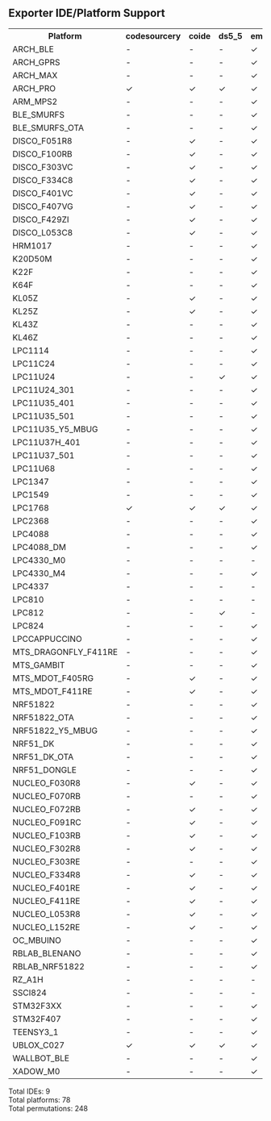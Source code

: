 Exporter IDE/Platform Support
-----------------------------------

<table>
    <tr>
        <th>Platform</th>
        <th>codesourcery</th>
        <th>coide</th>
        <th>ds5_5</th>
        <th>emblocks</th>
        <th>gcc_arm</th>
        <th>iar</th>
        <th>kds</th>
        <th>lpcxpresso</th>
        <th>uvision</th>
    </tr>
    <tr>
        <td>ARCH_BLE</td>
        <td>-</td>
        <td>-</td>
        <td>-</td>
        <td>&#10003;</td>
        <td>&#10003;</td>
        <td>-</td>
        <td>-</td>
        <td>-</td>
        <td>&#10003;</td>
    </tr>
    <tr>
        <td>ARCH_GPRS</td>
        <td>-</td>
        <td>-</td>
        <td>-</td>
        <td>&#10003;</td>
        <td>-</td>
        <td>-</td>
        <td>-</td>
        <td>-</td>
        <td>-</td>
    </tr>
    <tr>
        <td>ARCH_MAX</td>
        <td>-</td>
        <td>-</td>
        <td>-</td>
        <td>&#10003;</td>
        <td>&#10003;</td>
        <td>-</td>
        <td>-</td>
        <td>-</td>
        <td>&#10003;</td>
    </tr>
    <tr>
        <td>ARCH_PRO</td>
        <td>&#10003;</td>
        <td>&#10003;</td>
        <td>&#10003;</td>
        <td>&#10003;</td>
        <td>&#10003;</td>
        <td>&#10003;</td>
        <td>-</td>
        <td>&#10003;</td>
        <td>&#10003;</td>
    </tr>
    <tr>
        <td>ARM_MPS2</td>
        <td>-</td>
        <td>-</td>
        <td>-</td>
        <td>&#10003;</td>
        <td>-</td>
        <td>-</td>
        <td>-</td>
        <td>-</td>
        <td>-</td>
    </tr>
    <tr>
        <td>BLE_SMURFS</td>
        <td>-</td>
        <td>-</td>
        <td>-</td>
        <td>&#10003;</td>
        <td>&#10003;</td>
        <td>-</td>
        <td>-</td>
        <td>-</td>
        <td>&#10003;</td>
    </tr>
    <tr>
        <td>BLE_SMURFS_OTA</td>
        <td>-</td>
        <td>-</td>
        <td>-</td>
        <td>&#10003;</td>
        <td>-</td>
        <td>-</td>
        <td>-</td>
        <td>-</td>
        <td>-</td>
    </tr>
    <tr>
        <td>DISCO_F051R8</td>
        <td>-</td>
        <td>&#10003;</td>
        <td>-</td>
        <td>&#10003;</td>
        <td>&#10003;</td>
        <td>-</td>
        <td>-</td>
        <td>-</td>
        <td>-</td>
    </tr>
    <tr>
        <td>DISCO_F100RB</td>
        <td>-</td>
        <td>&#10003;</td>
        <td>-</td>
        <td>&#10003;</td>
        <td>&#10003;</td>
        <td>-</td>
        <td>-</td>
        <td>-</td>
        <td>-</td>
    </tr>
    <tr>
        <td>DISCO_F303VC</td>
        <td>-</td>
        <td>&#10003;</td>
        <td>-</td>
        <td>&#10003;</td>
        <td>&#10003;</td>
        <td>-</td>
        <td>-</td>
        <td>-</td>
        <td>-</td>
    </tr>
    <tr>
        <td>DISCO_F334C8</td>
        <td>-</td>
        <td>&#10003;</td>
        <td>-</td>
        <td>&#10003;</td>
        <td>&#10003;</td>
        <td>-</td>
        <td>-</td>
        <td>-</td>
        <td>-</td>
    </tr>
    <tr>
        <td>DISCO_F401VC</td>
        <td>-</td>
        <td>&#10003;</td>
        <td>-</td>
        <td>&#10003;</td>
        <td>&#10003;</td>
        <td>-</td>
        <td>-</td>
        <td>-</td>
        <td>-</td>
    </tr>
    <tr>
        <td>DISCO_F407VG</td>
        <td>-</td>
        <td>&#10003;</td>
        <td>-</td>
        <td>&#10003;</td>
        <td>&#10003;</td>
        <td>-</td>
        <td>-</td>
        <td>-</td>
        <td>&#10003;</td>
    </tr>
    <tr>
        <td>DISCO_F429ZI</td>
        <td>-</td>
        <td>&#10003;</td>
        <td>-</td>
        <td>&#10003;</td>
        <td>&#10003;</td>
        <td>-</td>
        <td>-</td>
        <td>-</td>
        <td>-</td>
    </tr>
    <tr>
        <td>DISCO_L053C8</td>
        <td>-</td>
        <td>&#10003;</td>
        <td>-</td>
        <td>&#10003;</td>
        <td>&#10003;</td>
        <td>-</td>
        <td>-</td>
        <td>-</td>
        <td>&#10003;</td>
    </tr>
    <tr>
        <td>HRM1017</td>
        <td>-</td>
        <td>-</td>
        <td>-</td>
        <td>&#10003;</td>
        <td>&#10003;</td>
        <td>-</td>
        <td>-</td>
        <td>-</td>
        <td>&#10003;</td>
    </tr>
    <tr>
        <td>K20D50M</td>
        <td>-</td>
        <td>-</td>
        <td>-</td>
        <td>&#10003;</td>
        <td>&#10003;</td>
        <td>&#10003;</td>
        <td>-</td>
        <td>-</td>
        <td>&#10003;</td>
    </tr>
    <tr>
        <td>K22F</td>
        <td>-</td>
        <td>-</td>
        <td>-</td>
        <td>&#10003;</td>
        <td>&#10003;</td>
        <td>&#10003;</td>
        <td>&#10003;</td>
        <td>-</td>
        <td>&#10003;</td>
    </tr>
    <tr>
        <td>K64F</td>
        <td>-</td>
        <td>-</td>
        <td>-</td>
        <td>&#10003;</td>
        <td>&#10003;</td>
        <td>&#10003;</td>
        <td>&#10003;</td>
        <td>-</td>
        <td>&#10003;</td>
    </tr>
    <tr>
        <td>KL05Z</td>
        <td>-</td>
        <td>&#10003;</td>
        <td>-</td>
        <td>&#10003;</td>
        <td>&#10003;</td>
        <td>&#10003;</td>
        <td>-</td>
        <td>-</td>
        <td>&#10003;</td>
    </tr>
    <tr>
        <td>KL25Z</td>
        <td>-</td>
        <td>&#10003;</td>
        <td>-</td>
        <td>&#10003;</td>
        <td>&#10003;</td>
        <td>&#10003;</td>
        <td>-</td>
        <td>-</td>
        <td>&#10003;</td>
    </tr>
    <tr>
        <td>KL43Z</td>
        <td>-</td>
        <td>-</td>
        <td>-</td>
        <td>&#10003;</td>
        <td>&#10003;</td>
        <td>-</td>
        <td>-</td>
        <td>-</td>
        <td>&#10003;</td>
    </tr>
    <tr>
        <td>KL46Z</td>
        <td>-</td>
        <td>-</td>
        <td>-</td>
        <td>&#10003;</td>
        <td>&#10003;</td>
        <td>&#10003;</td>
        <td>-</td>
        <td>-</td>
        <td>&#10003;</td>
    </tr>
    <tr>
        <td>LPC1114</td>
        <td>-</td>
        <td>-</td>
        <td>-</td>
        <td>&#10003;</td>
        <td>&#10003;</td>
        <td>&#10003;</td>
        <td>-</td>
        <td>&#10003;</td>
        <td>&#10003;</td>
    </tr>
    <tr>
        <td>LPC11C24</td>
        <td>-</td>
        <td>-</td>
        <td>-</td>
        <td>&#10003;</td>
        <td>-</td>
        <td>-</td>
        <td>-</td>
        <td>-</td>
        <td>&#10003;</td>
    </tr>
    <tr>
        <td>LPC11U24</td>
        <td>-</td>
        <td>-</td>
        <td>&#10003;</td>
        <td>&#10003;</td>
        <td>&#10003;</td>
        <td>&#10003;</td>
        <td>-</td>
        <td>-</td>
        <td>&#10003;</td>
    </tr>
    <tr>
        <td>LPC11U24_301</td>
        <td>-</td>
        <td>-</td>
        <td>-</td>
        <td>&#10003;</td>
        <td>-</td>
        <td>-</td>
        <td>-</td>
        <td>-</td>
        <td>-</td>
    </tr>
    <tr>
        <td>LPC11U35_401</td>
        <td>-</td>
        <td>-</td>
        <td>-</td>
        <td>&#10003;</td>
        <td>&#10003;</td>
        <td>&#10003;</td>
        <td>-</td>
        <td>&#10003;</td>
        <td>-</td>
    </tr>
    <tr>
        <td>LPC11U35_501</td>
        <td>-</td>
        <td>-</td>
        <td>-</td>
        <td>&#10003;</td>
        <td>&#10003;</td>
        <td>&#10003;</td>
        <td>-</td>
        <td>&#10003;</td>
        <td>-</td>
    </tr>
    <tr>
        <td>LPC11U35_Y5_MBUG</td>
        <td>-</td>
        <td>-</td>
        <td>-</td>
        <td>&#10003;</td>
        <td>-</td>
        <td>-</td>
        <td>-</td>
        <td>-</td>
        <td>-</td>
    </tr>
    <tr>
        <td>LPC11U37H_401</td>
        <td>-</td>
        <td>-</td>
        <td>-</td>
        <td>&#10003;</td>
        <td>&#10003;</td>
        <td>-</td>
        <td>-</td>
        <td>&#10003;</td>
        <td>&#10003;</td>
    </tr>
    <tr>
        <td>LPC11U37_501</td>
        <td>-</td>
        <td>-</td>
        <td>-</td>
        <td>&#10003;</td>
        <td>-</td>
        <td>-</td>
        <td>-</td>
        <td>-</td>
        <td>-</td>
    </tr>
    <tr>
        <td>LPC11U68</td>
        <td>-</td>
        <td>-</td>
        <td>-</td>
        <td>&#10003;</td>
        <td>-</td>
        <td>-</td>
        <td>-</td>
        <td>&#10003;</td>
        <td>-</td>
    </tr>
    <tr>
        <td>LPC1347</td>
        <td>-</td>
        <td>-</td>
        <td>-</td>
        <td>&#10003;</td>
        <td>-</td>
        <td>&#10003;</td>
        <td>-</td>
        <td>-</td>
        <td>&#10003;</td>
    </tr>
    <tr>
        <td>LPC1549</td>
        <td>-</td>
        <td>-</td>
        <td>-</td>
        <td>&#10003;</td>
        <td>&#10003;</td>
        <td>&#10003;</td>
        <td>-</td>
        <td>&#10003;</td>
        <td>&#10003;</td>
    </tr>
    <tr>
        <td>LPC1768</td>
        <td>&#10003;</td>
        <td>&#10003;</td>
        <td>&#10003;</td>
        <td>&#10003;</td>
        <td>&#10003;</td>
        <td>&#10003;</td>
        <td>-</td>
        <td>&#10003;</td>
        <td>&#10003;</td>
    </tr>
    <tr>
        <td>LPC2368</td>
        <td>-</td>
        <td>-</td>
        <td>-</td>
        <td>&#10003;</td>
        <td>&#10003;</td>
        <td>-</td>
        <td>-</td>
        <td>-</td>
        <td>-</td>
    </tr>
    <tr>
        <td>LPC4088</td>
        <td>-</td>
        <td>-</td>
        <td>-</td>
        <td>&#10003;</td>
        <td>&#10003;</td>
        <td>&#10003;</td>
        <td>-</td>
        <td>&#10003;</td>
        <td>&#10003;</td>
    </tr>
    <tr>
        <td>LPC4088_DM</td>
        <td>-</td>
        <td>-</td>
        <td>-</td>
        <td>&#10003;</td>
        <td>&#10003;</td>
        <td>&#10003;</td>
        <td>-</td>
        <td>&#10003;</td>
        <td>&#10003;</td>
    </tr>
    <tr>
        <td>LPC4330_M0</td>
        <td>-</td>
        <td>-</td>
        <td>-</td>
        <td>-</td>
        <td>-</td>
        <td>-</td>
        <td>-</td>
        <td>-</td>
        <td>-</td>
    </tr>
    <tr>
        <td>LPC4330_M4</td>
        <td>-</td>
        <td>-</td>
        <td>-</td>
        <td>&#10003;</td>
        <td>&#10003;</td>
        <td>-</td>
        <td>-</td>
        <td>&#10003;</td>
        <td>&#10003;</td>
    </tr>
    <tr>
        <td>LPC4337</td>
        <td>-</td>
        <td>-</td>
        <td>-</td>
        <td>-</td>
        <td>-</td>
        <td>-</td>
        <td>-</td>
        <td>-</td>
        <td>&#10003;</td>
    </tr>
    <tr>
        <td>LPC810</td>
        <td>-</td>
        <td>-</td>
        <td>-</td>
        <td>-</td>
        <td>-</td>
        <td>-</td>
        <td>-</td>
        <td>-</td>
        <td>-</td>
    </tr>
    <tr>
        <td>LPC812</td>
        <td>-</td>
        <td>-</td>
        <td>&#10003;</td>
        <td>-</td>
        <td>-</td>
        <td>&#10003;</td>
        <td>-</td>
        <td>-</td>
        <td>&#10003;</td>
    </tr>
    <tr>
        <td>LPC824</td>
        <td>-</td>
        <td>-</td>
        <td>-</td>
        <td>&#10003;</td>
        <td>-</td>
        <td>-</td>
        <td>-</td>
        <td>&#10003;</td>
        <td>-</td>
    </tr>
    <tr>
        <td>LPCCAPPUCCINO</td>
        <td>-</td>
        <td>-</td>
        <td>-</td>
        <td>&#10003;</td>
        <td>&#10003;</td>
        <td>&#10003;</td>
        <td>-</td>
        <td>&#10003;</td>
        <td>-</td>
    </tr>
    <tr>
        <td>MTS_DRAGONFLY_F411RE</td>
        <td>-</td>
        <td>-</td>
        <td>-</td>
        <td>&#10003;</td>
        <td>-</td>
        <td>&#10003;</td>
        <td>-</td>
        <td>-</td>
        <td>-</td>
    </tr>
    <tr>
        <td>MTS_GAMBIT</td>
        <td>-</td>
        <td>-</td>
        <td>-</td>
        <td>&#10003;</td>
        <td>&#10003;</td>
        <td>-</td>
        <td>-</td>
        <td>-</td>
        <td>&#10003;</td>
    </tr>
    <tr>
        <td>MTS_MDOT_F405RG</td>
        <td>-</td>
        <td>&#10003;</td>
        <td>-</td>
        <td>&#10003;</td>
        <td>&#10003;</td>
        <td>&#10003;</td>
        <td>-</td>
        <td>-</td>
        <td>&#10003;</td>
    </tr>
    <tr>
        <td>MTS_MDOT_F411RE</td>
        <td>-</td>
        <td>&#10003;</td>
        <td>-</td>
        <td>&#10003;</td>
        <td>&#10003;</td>
        <td>&#10003;</td>
        <td>-</td>
        <td>-</td>
        <td>-</td>
    </tr>
    <tr>
        <td>NRF51822</td>
        <td>-</td>
        <td>-</td>
        <td>-</td>
        <td>&#10003;</td>
        <td>&#10003;</td>
        <td>-</td>
        <td>-</td>
        <td>-</td>
        <td>&#10003;</td>
    </tr>
    <tr>
        <td>NRF51822_OTA</td>
        <td>-</td>
        <td>-</td>
        <td>-</td>
        <td>&#10003;</td>
        <td>-</td>
        <td>-</td>
        <td>-</td>
        <td>-</td>
        <td>-</td>
    </tr>
    <tr>
        <td>NRF51822_Y5_MBUG</td>
        <td>-</td>
        <td>-</td>
        <td>-</td>
        <td>&#10003;</td>
        <td>-</td>
        <td>-</td>
        <td>-</td>
        <td>-</td>
        <td>-</td>
    </tr>
    <tr>
        <td>NRF51_DK</td>
        <td>-</td>
        <td>-</td>
        <td>-</td>
        <td>&#10003;</td>
        <td>&#10003;</td>
        <td>-</td>
        <td>-</td>
        <td>-</td>
        <td>&#10003;</td>
    </tr>
    <tr>
        <td>NRF51_DK_OTA</td>
        <td>-</td>
        <td>-</td>
        <td>-</td>
        <td>&#10003;</td>
        <td>-</td>
        <td>-</td>
        <td>-</td>
        <td>-</td>
        <td>-</td>
    </tr>
    <tr>
        <td>NRF51_DONGLE</td>
        <td>-</td>
        <td>-</td>
        <td>-</td>
        <td>&#10003;</td>
        <td>&#10003;</td>
        <td>-</td>
        <td>-</td>
        <td>-</td>
        <td>&#10003;</td>
    </tr>
    <tr>
        <td>NUCLEO_F030R8</td>
        <td>-</td>
        <td>&#10003;</td>
        <td>-</td>
        <td>&#10003;</td>
        <td>&#10003;</td>
        <td>&#10003;</td>
        <td>-</td>
        <td>-</td>
        <td>&#10003;</td>
    </tr>
    <tr>
        <td>NUCLEO_F070RB</td>
        <td>-</td>
        <td>-</td>
        <td>-</td>
        <td>&#10003;</td>
        <td>&#10003;</td>
        <td>&#10003;</td>
        <td>-</td>
        <td>-</td>
        <td>&#10003;</td>
    </tr>
    <tr>
        <td>NUCLEO_F072RB</td>
        <td>-</td>
        <td>&#10003;</td>
        <td>-</td>
        <td>&#10003;</td>
        <td>&#10003;</td>
        <td>&#10003;</td>
        <td>-</td>
        <td>-</td>
        <td>&#10003;</td>
    </tr>
    <tr>
        <td>NUCLEO_F091RC</td>
        <td>-</td>
        <td>&#10003;</td>
        <td>-</td>
        <td>&#10003;</td>
        <td>&#10003;</td>
        <td>&#10003;</td>
        <td>-</td>
        <td>-</td>
        <td>&#10003;</td>
    </tr>
    <tr>
        <td>NUCLEO_F103RB</td>
        <td>-</td>
        <td>&#10003;</td>
        <td>-</td>
        <td>&#10003;</td>
        <td>&#10003;</td>
        <td>&#10003;</td>
        <td>-</td>
        <td>-</td>
        <td>&#10003;</td>
    </tr>
    <tr>
        <td>NUCLEO_F302R8</td>
        <td>-</td>
        <td>&#10003;</td>
        <td>-</td>
        <td>&#10003;</td>
        <td>&#10003;</td>
        <td>&#10003;</td>
        <td>-</td>
        <td>-</td>
        <td>&#10003;</td>
    </tr>
    <tr>
        <td>NUCLEO_F303RE</td>
        <td>-</td>
        <td>-</td>
        <td>-</td>
        <td>&#10003;</td>
        <td>-</td>
        <td>&#10003;</td>
        <td>-</td>
        <td>-</td>
        <td>&#10003;</td>
    </tr>
    <tr>
        <td>NUCLEO_F334R8</td>
        <td>-</td>
        <td>&#10003;</td>
        <td>-</td>
        <td>&#10003;</td>
        <td>&#10003;</td>
        <td>&#10003;</td>
        <td>-</td>
        <td>-</td>
        <td>&#10003;</td>
    </tr>
    <tr>
        <td>NUCLEO_F401RE</td>
        <td>-</td>
        <td>&#10003;</td>
        <td>-</td>
        <td>&#10003;</td>
        <td>&#10003;</td>
        <td>&#10003;</td>
        <td>-</td>
        <td>-</td>
        <td>&#10003;</td>
    </tr>
    <tr>
        <td>NUCLEO_F411RE</td>
        <td>-</td>
        <td>&#10003;</td>
        <td>-</td>
        <td>&#10003;</td>
        <td>&#10003;</td>
        <td>&#10003;</td>
        <td>-</td>
        <td>-</td>
        <td>&#10003;</td>
    </tr>
    <tr>
        <td>NUCLEO_L053R8</td>
        <td>-</td>
        <td>&#10003;</td>
        <td>-</td>
        <td>&#10003;</td>
        <td>&#10003;</td>
        <td>&#10003;</td>
        <td>-</td>
        <td>-</td>
        <td>&#10003;</td>
    </tr>
    <tr>
        <td>NUCLEO_L152RE</td>
        <td>-</td>
        <td>&#10003;</td>
        <td>-</td>
        <td>&#10003;</td>
        <td>&#10003;</td>
        <td>&#10003;</td>
        <td>-</td>
        <td>-</td>
        <td>&#10003;</td>
    </tr>
    <tr>
        <td>OC_MBUINO</td>
        <td>-</td>
        <td>-</td>
        <td>-</td>
        <td>&#10003;</td>
        <td>-</td>
        <td>-</td>
        <td>-</td>
        <td>-</td>
        <td>-</td>
    </tr>
    <tr>
        <td>RBLAB_BLENANO</td>
        <td>-</td>
        <td>-</td>
        <td>-</td>
        <td>&#10003;</td>
        <td>-</td>
        <td>-</td>
        <td>-</td>
        <td>-</td>
        <td>-</td>
    </tr>
    <tr>
        <td>RBLAB_NRF51822</td>
        <td>-</td>
        <td>-</td>
        <td>-</td>
        <td>&#10003;</td>
        <td>-</td>
        <td>-</td>
        <td>-</td>
        <td>-</td>
        <td>-</td>
    </tr>
    <tr>
        <td>RZ_A1H</td>
        <td>-</td>
        <td>-</td>
        <td>-</td>
        <td>-</td>
        <td>-</td>
        <td>-</td>
        <td>-</td>
        <td>-</td>
        <td>-</td>
    </tr>
    <tr>
        <td>SSCI824</td>
        <td>-</td>
        <td>-</td>
        <td>-</td>
        <td>-</td>
        <td>-</td>
        <td>-</td>
        <td>-</td>
        <td>-</td>
        <td>-</td>
    </tr>
    <tr>
        <td>STM32F3XX</td>
        <td>-</td>
        <td>-</td>
        <td>-</td>
        <td>&#10003;</td>
        <td>-</td>
        <td>-</td>
        <td>-</td>
        <td>-</td>
        <td>-</td>
    </tr>
    <tr>
        <td>STM32F407</td>
        <td>-</td>
        <td>-</td>
        <td>-</td>
        <td>&#10003;</td>
        <td>&#10003;</td>
        <td>&#10003;</td>
        <td>-</td>
        <td>-</td>
        <td>-</td>
    </tr>
    <tr>
        <td>TEENSY3_1</td>
        <td>-</td>
        <td>-</td>
        <td>-</td>
        <td>&#10003;</td>
        <td>-</td>
        <td>-</td>
        <td>-</td>
        <td>-</td>
        <td>&#10003;</td>
    </tr>
    <tr>
        <td>UBLOX_C027</td>
        <td>&#10003;</td>
        <td>&#10003;</td>
        <td>&#10003;</td>
        <td>&#10003;</td>
        <td>&#10003;</td>
        <td>&#10003;</td>
        <td>-</td>
        <td>&#10003;</td>
        <td>&#10003;</td>
    </tr>
    <tr>
        <td>WALLBOT_BLE</td>
        <td>-</td>
        <td>-</td>
        <td>-</td>
        <td>&#10003;</td>
        <td>-</td>
        <td>-</td>
        <td>-</td>
        <td>-</td>
        <td>-</td>
    </tr>
    <tr>
        <td>XADOW_M0</td>
        <td>-</td>
        <td>-</td>
        <td>-</td>
        <td>&#10003;</td>
        <td>-</td>
        <td>-</td>
        <td>-</td>
        <td>-</td>
        <td>-</td>
    </tr>
</table>
Total IDEs: 9
<br>Total platforms: 78
<br>Total permutations: 248